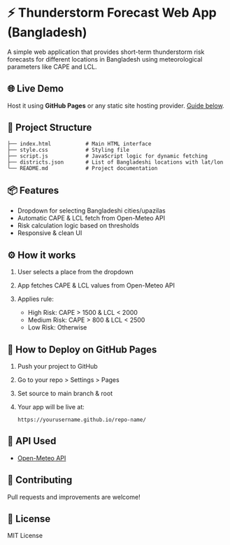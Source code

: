 # ⚡ Thunderstorm Forecast Web App (Bangladesh)

A simple web application that provides short-term thunderstorm risk forecasts for different locations in Bangladesh using meteorological parameters like CAPE and LCL.

## 🌐 Live Demo

Host it using **GitHub Pages** or any static site hosting provider. [Guide below](#-how-to-deploy-on-github-pages).

## 📁 Project Structure

```
├── index.html           # Main HTML interface
├── style.css            # Styling file
├── script.js            # JavaScript logic for dynamic fetching
├── districts.json       # List of Bangladeshi locations with lat/lon
└── README.md            # Project documentation
```

## 📦 Features

* Dropdown for selecting Bangladeshi cities/upazilas
* Automatic CAPE & LCL fetch from Open-Meteo API
* Risk calculation logic based on thresholds
* Responsive & clean UI

## ⚙ How it works

1. User selects a place from the dropdown
2. App fetches CAPE & LCL values from Open-Meteo API
3. Applies rule:

   * High Risk: CAPE > 1500 & LCL < 2000
   * Medium Risk: CAPE > 800 & LCL < 2500
   * Low Risk: Otherwise

## 🚀 How to Deploy on GitHub Pages

1. Push your project to GitHub
2. Go to your repo > Settings > Pages
3. Set source to main branch & root
4. Your app will be live at:

   ```
   https://yourusername.github.io/repo-name/
   ```

## 🔗 API Used

* [Open-Meteo API](https://open-meteo.com/en/docs)

## 🙌 Contributing

Pull requests and improvements are welcome!

## 📜 License

MIT License
